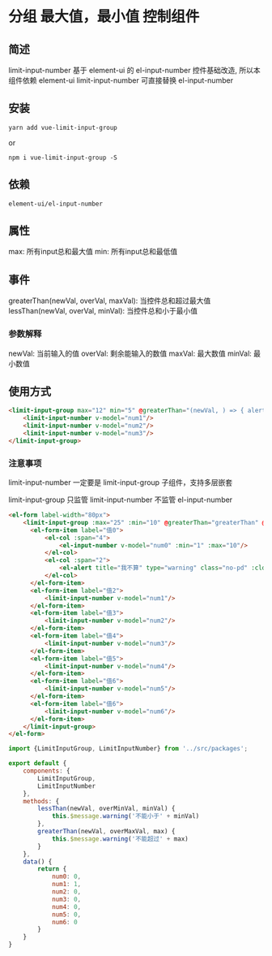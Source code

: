 # 分组 最大值，最小值 控制组件

## 简述
limit-input-number 基于 element-ui 的 el-input-number 控件基础改造, 所以本组件依赖 element-ui
limit-input-number 可直接替换 el-input-number

## 安装

`yarn add vue-limit-input-group`

or

`npm i vue-limit-input-group -S`

## 依赖

`element-ui/el-input-number`

## 属性
max: 所有input总和最大值
min: 所有input总和最低值

## 事件 
greaterThan(newVal, overVal, maxVal): 当控件总和超过最大值
lessThan(newVal, overVal, minVal): 当控件总和小于最小值

### 参数解释
newVal: 当前输入的值
overVal: 剩余能输入的数值
maxVal: 最大数值
minVal: 最小数值

## 使用方式

```html
<limit-input-group max="12" min="5" @greaterThan="(newVal, ) => { alert('不能大于12') }">
    <limit-input-number v-model="num1"/>
    <limit-input-number v-model="num2"/>
    <limit-input-number v-model="num3"/>
</limit-input-group>
```

### 注意事项

limit-input-number 一定要是 limit-input-group 子组件，支持多层嵌套

limit-input-group 只监管 limit-input-number 不监管 el-input-number

```html
<el-form label-width="80px">
    <limit-input-group :max="25" :min="10" @greaterThan="greaterThan" @lessThan="lessThan">
      <el-form-item label="值0">
          <el-col :span="4">
              <el-input-number v-model="num0" :min="1" :max="10"/>
          </el-col>
          <el-col :span="2">
              <el-alert title="我不算" type="warning" class="no-pd" :closable="false"/>
          </el-col>
      </el-form-item>
      <el-form-item label="值2">
          <limit-input-number v-model="num1"/>
      </el-form-item>
      <el-form-item label="值3">
          <limit-input-number v-model="num2"/>
      </el-form-item>
      <el-form-item label="值4">
          <limit-input-number v-model="num3"/>
      </el-form-item>
      <el-form-item label="值5">
          <limit-input-number v-model="num4"/>
      </el-form-item>
      <el-form-item label="值6">
          <limit-input-number v-model="num5"/>
      </el-form-item>
      <el-form-item label="值6">
          <limit-input-number v-model="num6"/>
      </el-form-item>
    </limit-input-group>
</el-form>
```
```javascript
import {LimitInputGroup, LimitInputNumber} from '../src/packages';

export default {
    components: {
        LimitInputGroup,
        LimitInputNumber
    },
    methods: {
        lessThan(newVal, overMinVal, minVal) {
            this.$message.warning('不能小于' + minVal)
        },
        greaterThan(newVal, overMaxVal, max) {
            this.$message.warning('不能超过' + max)
        }
    },
    data() {
        return {
            num0: 0,
            num1: 1,
            num2: 0,
            num3: 0,
            num4: 0,
            num5: 0,
            num6: 0
        }
    }
}
```